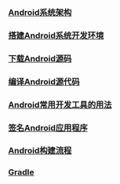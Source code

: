 ### [Android系统架构](https://github.com/ningbaoqi/AndroidBase/blob/master/README-jiagou.md)
### [搭建Android系统开发环境](https://github.com/ningbaoqi/AndroidBase/blob/master/README-dajian.md)
### [下载Android源码](https://github.com/ningbaoqi/AndroidBase/blob/master/README-download.md)
### [编译Android源代码](https://github.com/ningbaoqi/AndroidBase/blob/master/README-make.md)
### [Android常用开发工具的用法](https://github.com/ningbaoqi/AndroidBase/blob/master/README-tool.md)
### [签名Android应用程序](https://github.com/ningbaoqi/AndroidBase/blob/master/README-sign.md)
### [Android构建流程](https://github.com/ningbaoqi/AndroidBase/blob/master/README-liucheng.md)
### [Gradle](https://github.com/ningbaoqi/AndroidBase/blob/master/README-gradle.md)
